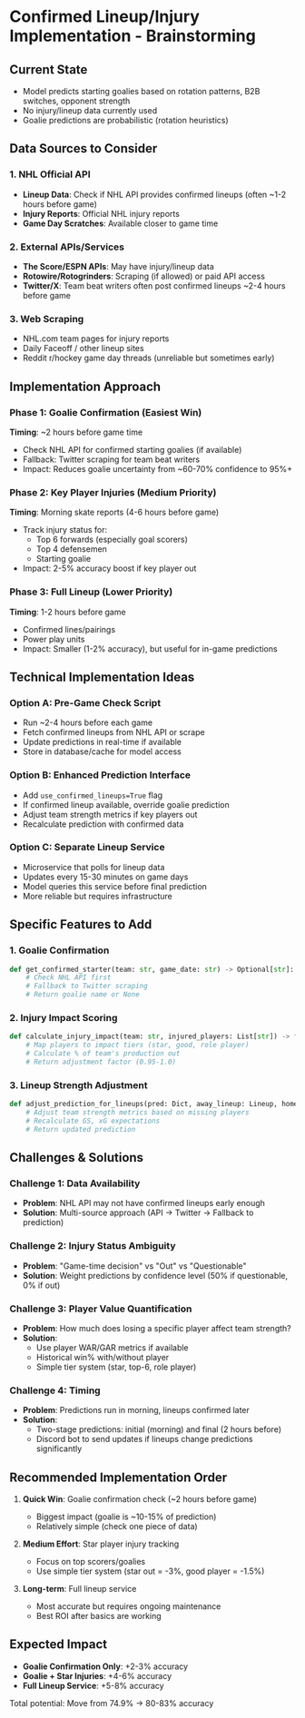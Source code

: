 # Confirmed Lineup/Injury Implementation - Brainstorming

## Current State
- Model predicts starting goalies based on rotation patterns, B2B switches, opponent strength
- No injury/lineup data currently used
- Goalie predictions are probabilistic (rotation heuristics)

## Data Sources to Consider

### 1. NHL Official API
- **Lineup Data**: Check if NHL API provides confirmed lineups (often ~1-2 hours before game)
- **Injury Reports**: Official NHL injury reports
- **Game Day Scratches**: Available closer to game time

### 2. External APIs/Services
- **The Score/ESPN APIs**: May have injury/lineup data
- **Rotowire/Rotogrinders**: Scraping (if allowed) or paid API access
- **Twitter/X**: Team beat writers often post confirmed lineups ~2-4 hours before game

### 3. Web Scraping
- NHL.com team pages for injury reports
- Daily Faceoff / other lineup sites
- Reddit r/hockey game day threads (unreliable but sometimes early)

## Implementation Approach

### Phase 1: Goalie Confirmation (Easiest Win)
**Timing**: ~2 hours before game time
- Check NHL API for confirmed starting goalies (if available)
- Fallback: Twitter scraping for team beat writers
- Impact: Reduces goalie uncertainty from ~60-70% confidence to 95%+

### Phase 2: Key Player Injuries (Medium Priority)
**Timing**: Morning skate reports (4-6 hours before game)
- Track injury status for:
  - Top 6 forwards (especially goal scorers)
  - Top 4 defensemen
  - Starting goalie
- Impact: 2-5% accuracy boost if key player out

### Phase 3: Full Lineup (Lower Priority)
**Timing**: 1-2 hours before game
- Confirmed lines/pairings
- Power play units
- Impact: Smaller (1-2% accuracy), but useful for in-game predictions

## Technical Implementation Ideas

### Option A: Pre-Game Check Script
- Run ~2-4 hours before each game
- Fetch confirmed lineups from NHL API or scrape
- Update predictions in real-time if available
- Store in database/cache for model access

### Option B: Enhanced Prediction Interface
- Add `use_confirmed_lineups=True` flag
- If confirmed lineup available, override goalie prediction
- Adjust team strength metrics if key players out
- Recalculate prediction with confirmed data

### Option C: Separate Lineup Service
- Microservice that polls for lineup data
- Updates every 15-30 minutes on game days
- Model queries this service before final prediction
- More reliable but requires infrastructure

## Specific Features to Add

### 1. Goalie Confirmation
```python
def get_confirmed_starter(team: str, game_date: str) -> Optional[str]:
    # Check NHL API first
    # Fallback to Twitter scraping
    # Return goalie name or None
```

### 2. Injury Impact Scoring
```python
def calculate_injury_impact(team: str, injured_players: List[str]) -> float:
    # Map players to impact tiers (star, good, role player)
    # Calculate % of team's production out
    # Return adjustment factor (0.95-1.0)
```

### 3. Lineup Strength Adjustment
```python
def adjust_prediction_for_lineups(pred: Dict, away_lineup: Lineup, home_lineup: Lineup) -> Dict:
    # Adjust team strength metrics based on missing players
    # Recalculate GS, xG expectations
    # Return updated prediction
```

## Challenges & Solutions

### Challenge 1: Data Availability
- **Problem**: NHL API may not have confirmed lineups early enough
- **Solution**: Multi-source approach (API → Twitter → Fallback to prediction)

### Challenge 2: Injury Status Ambiguity
- **Problem**: "Game-time decision" vs "Out" vs "Questionable"
- **Solution**: Weight predictions by confidence level (50% if questionable, 0% if out)

### Challenge 3: Player Value Quantification
- **Problem**: How much does losing a specific player affect team strength?
- **Solution**: 
  - Use player WAR/GAR metrics if available
  - Historical win% with/without player
  - Simple tier system (star, top-6, role player)

### Challenge 4: Timing
- **Problem**: Predictions run in morning, lineups confirmed later
- **Solution**: 
  - Two-stage predictions: initial (morning) and final (2 hours before)
  - Discord bot to send updates if lineups change predictions significantly

## Recommended Implementation Order

1. **Quick Win**: Goalie confirmation check (~2 hours before game)
   - Biggest impact (goalie is ~10-15% of prediction)
   - Relatively simple (check one piece of data)

2. **Medium Effort**: Star player injury tracking
   - Focus on top scorers/goalies
   - Use simple tier system (star out = -3%, good player = -1.5%)

3. **Long-term**: Full lineup service
   - Most accurate but requires ongoing maintenance
   - Best ROI after basics are working

## Expected Impact

- **Goalie Confirmation Only**: +2-3% accuracy
- **Goalie + Star Injuries**: +4-6% accuracy  
- **Full Lineup Service**: +5-8% accuracy

Total potential: Move from 74.9% → 80-83% accuracy

